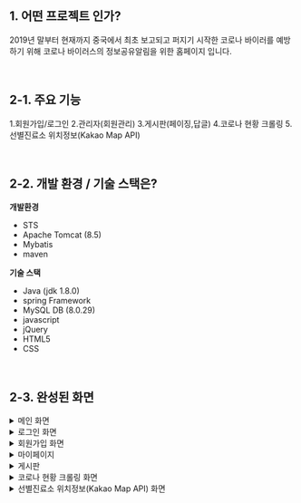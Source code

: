 ## 1. 어떤 프로젝트 인가? 
2019년 말부터 현재까지 중국에서 최초 보고되고 퍼지기 시작한 코로나 바이러를 예방하기 위해 코로나 바이러스의 정보공유알림을 위한 홈페이지 입니다.

&nbsp;

## 2-1. 주요 기능
1.회원가입/로그인
2.관리자(회원관리)
3.게시판(페이징,답글)
4.코로나 현황 크롤링
5.선별진료소 위치정보(Kakao Map API)


&nbsp;

## 2-2. 개발 환경 / 기술 스택은?
**개발환경**

- STS 
- Apache Tomcat (8.5)
- Mybatis
- maven

**기술 스택**

- Java (jdk 1.8.0)
- spring Framework 
- MySQL DB (8.0.29)
- javascript
- jQuery
- HTML5
- CSS

&nbsp;

## 2-3. 완성된 화면
<details>
  <summary>메인 화면</summary>
  <br />
  <div markdown="1">
    <image src="https://github.com/junkahyun/KHFinalProject/blob/master/screenimage/roomRuels_check.PNG" />
  </div>
</details>
<details>
  <summary>로그인 화면</summary>
  <br />
  <div markdown="1">
    <image src="https://github.com/junkahyun/KHFinalProject/blob/master/screenimage/people_check.PNG" />
  </div>
</details>
<details>
  <summary>회원가입 화면</summary>
  <br />
  <div markdown="1">
    <image src="https://github.com/junkahyun/KHFinalProject/blob/master/screenimage/reserve_check.PNG" />
  </div>
</details>
<details>
  <summary>마이페이지</summary>
  <br />
  <div markdown="1">
    <image src="https://github.com/junkahyun/KHFinalProject/blob/master/screenimage/coupon_use.PNG" />
  </div>
</details>
<details>
  <summary>게시판</summary>
  <br />
  <div markdown="1">
    <image src="https://github.com/junkahyun/KHFinalProject/blob/master/screenimage/reserve_popup.PNG" />
  </div>
</details>
<details>
  <summary>코로나 현황 크롤링 화면</summary>
  <br />
  <div markdown="1">
    <image src="https://github.com/junkahyun/KHFinalProject/blob/master/screenimage/reserve_succes.PNG" />
  </div>
</details>
<details>
  <summary>선별진료소 위치정보(Kakao Map API) 화면</summary>
  <br />
  <div markdown="1">
    <image src="https://github.com/junkahyun/KHFinalProject/blob/master/screenimage/reserve_email.PNG" />
  </div>
</details>
